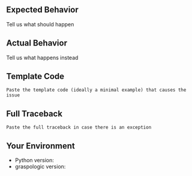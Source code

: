 <!--
The issue tracker is a tool to address bugs in graspologic itself. If you'd like to report a bug in graspologic, fill out the template below and provide any extra information that may be useful / related to your problem.
-->

## Expected Behavior
Tell us what should happen

## Actual Behavior
Tell us what happens instead

## Template Code
```GraSPy
Paste the template code (ideally a minimal example) that causes the issue

```

## Full Traceback
```pytb
Paste the full traceback in case there is an exception

```

## Your Environment
* Python version:
* graspologic version:
